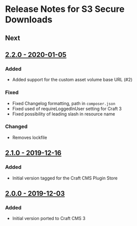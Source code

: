 # Release Notes for S3 Secure Downloads

<!--

## [0.0.0 - YYYY-MM-DD](https://github.com/kennethormandy/craft-s3securedownloads/releases/tag/v0.0.0)

### Added
### Changed
### Deprecated
### Removed
### Fixed
### Security

-->

## Next

## [2.2.0 - 2020-01-05](https://github.com/kennethormandy/craft-s3securedownloads/releases/tag/v2.2.0)

### Added

- Added support for the custom asset volume base URL (#2)

### Fixed

- Fixed Changelog formatting, path in `composer.json`
- Fixed used of requireLoggedInUser setting for Craft 3
- Fixed possibility of leading slash in resource name

### Changed

- Removes lockfile

## [2.1.0 - 2019-12-16](https://github.com/kennethormandy/craft-s3securedownloads/releases/tag/v2.1.0)

### Added

- Initial version tagged for the Craft CMS Plugin Store

## [2.0.0 - 2019-12-03](https://github.com/kennethormandy/craft-s3securedownloads/releases/tag/v2.0.0)

### Added

- Initial version ported to Craft CMS 3
